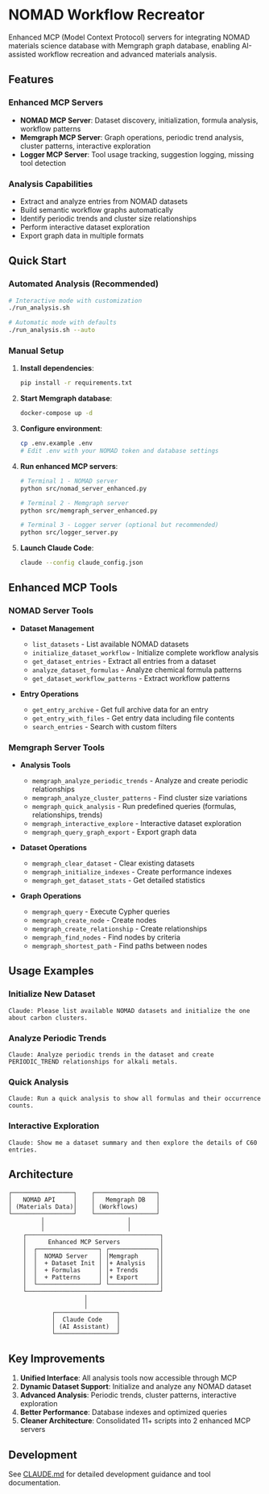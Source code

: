 # NOMAD Workflow Recreator

Enhanced MCP (Model Context Protocol) servers for integrating NOMAD materials science database with Memgraph graph database, enabling AI-assisted workflow recreation and advanced materials analysis.

## Features

### Enhanced MCP Servers
- **NOMAD MCP Server**: Dataset discovery, initialization, formula analysis, workflow patterns
- **Memgraph MCP Server**: Graph operations, periodic trend analysis, cluster patterns, interactive exploration
- **Logger MCP Server**: Tool usage tracking, suggestion logging, missing tool detection

### Analysis Capabilities
- Extract and analyze entries from NOMAD datasets
- Build semantic workflow graphs automatically
- Identify periodic trends and cluster size relationships
- Perform interactive dataset exploration
- Export graph data in multiple formats

## Quick Start

### Automated Analysis (Recommended)
```bash
# Interactive mode with customization
./run_analysis.sh

# Automatic mode with defaults
./run_analysis.sh --auto
```

### Manual Setup

1. **Install dependencies**:
   ```bash
   pip install -r requirements.txt
   ```

2. **Start Memgraph database**:
   ```bash
   docker-compose up -d
   ```

3. **Configure environment**:
   ```bash
   cp .env.example .env
   # Edit .env with your NOMAD token and database settings
   ```

4. **Run enhanced MCP servers**:
   ```bash
   # Terminal 1 - NOMAD server
   python src/nomad_server_enhanced.py
   
   # Terminal 2 - Memgraph server
   python src/memgraph_server_enhanced.py
   
   # Terminal 3 - Logger server (optional but recommended)
   python src/logger_server.py
   ```

5. **Launch Claude Code**:
   ```bash
   claude --config claude_config.json
   ```

## Enhanced MCP Tools

### NOMAD Server Tools
- **Dataset Management**
  - `list_datasets` - List available NOMAD datasets
  - `initialize_dataset_workflow` - Initialize complete workflow analysis
  - `get_dataset_entries` - Extract all entries from a dataset
  - `analyze_dataset_formulas` - Analyze chemical formula patterns
  - `get_dataset_workflow_patterns` - Extract workflow patterns

- **Entry Operations**
  - `get_entry_archive` - Get full archive data for an entry
  - `get_entry_with_files` - Get entry data including file contents
  - `search_entries` - Search with custom filters

### Memgraph Server Tools
- **Analysis Tools**
  - `memgraph_analyze_periodic_trends` - Analyze and create periodic relationships
  - `memgraph_analyze_cluster_patterns` - Find cluster size variations
  - `memgraph_quick_analysis` - Run predefined queries (formulas, relationships, trends)
  - `memgraph_interactive_explore` - Interactive dataset exploration
  - `memgraph_query_graph_export` - Export graph data

- **Dataset Operations**
  - `memgraph_clear_dataset` - Clear existing datasets
  - `memgraph_initialize_indexes` - Create performance indexes
  - `memgraph_get_dataset_stats` - Get detailed statistics

- **Graph Operations**
  - `memgraph_query` - Execute Cypher queries
  - `memgraph_create_node` - Create nodes
  - `memgraph_create_relationship` - Create relationships
  - `memgraph_find_nodes` - Find nodes by criteria
  - `memgraph_shortest_path` - Find paths between nodes

## Usage Examples

### Initialize New Dataset
```
Claude: Please list available NOMAD datasets and initialize the one about carbon clusters.
```

### Analyze Periodic Trends
```
Claude: Analyze periodic trends in the dataset and create PERIODIC_TREND relationships for alkali metals.
```

### Quick Analysis
```
Claude: Run a quick analysis to show all formulas and their occurrence counts.
```

### Interactive Exploration
```
Claude: Show me a dataset summary and then explore the details of C60 entries.
```

## Architecture

```
┌─────────────────┐    ┌─────────────────┐
│   NOMAD API     │    │   Memgraph DB   │
│ (Materials Data)│    │ (Workflows)     │
└─────────────────┘    └─────────────────┘
         │                       │
         │                       │
    ┌─────────────────────────────────────┐
    │      Enhanced MCP Servers           │
    │  ┌─────────────────┐ ┌─────────────┐│
    │  │  NOMAD Server   │ │Memgraph     ││
    │  │  + Dataset Init │ │+ Analysis   ││
    │  │  + Formulas     │ │+ Trends     ││
    │  │  + Patterns     │ │+ Export     ││
    │  └─────────────────┘ └─────────────┘│
    └─────────────────────────────────────┘
                     │
                     │
            ┌─────────────────┐
            │  Claude Code    │
            │ (AI Assistant)  │
            └─────────────────┘
```

## Key Improvements

1. **Unified Interface**: All analysis tools now accessible through MCP
2. **Dynamic Dataset Support**: Initialize and analyze any NOMAD dataset
3. **Advanced Analysis**: Periodic trends, cluster patterns, interactive exploration
4. **Better Performance**: Database indexes and optimized queries
5. **Cleaner Architecture**: Consolidated 11+ scripts into 2 enhanced MCP servers

## Development

See [CLAUDE.md](CLAUDE.md) for detailed development guidance and tool documentation.